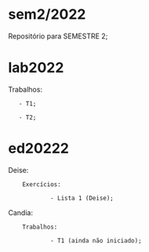 # sem2/2022

Repositório para SEMESTRE 2;

# lab2022

Trabalhos:
        
       - T1;
       
       - T2;

        
# ed20222

Deise:

        Exercícios:
                
                - Lista 1 (Deise);
                
Candia: 

        Trabalhos:

                - T1 (ainda não iniciado);
        
